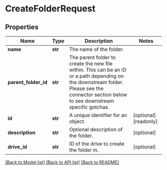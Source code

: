 # CreateFolderRequest


## Properties
Name | Type | Description | Notes
------------ | ------------- | ------------- | -------------
**name** | **str** | The name of the folder. | 
**parent_folder_id** | **str** | The parent folder to create the new file within. This can be an ID or a path depending on the downstream folder. Please see the connector section below to see downstream specific gotchas. | 
**id** | **str** | A unique identifier for an object. | [optional] [readonly] 
**description** | **str** | Optional description of the folder. | [optional] 
**drive_id** | **str** | ID of the drive to create the folder in. | [optional] 

[[Back to Model list]](../../README.md#documentation-for-models) [[Back to API list]](../../README.md#documentation-for-api-endpoints) [[Back to README]](../../README.md)



